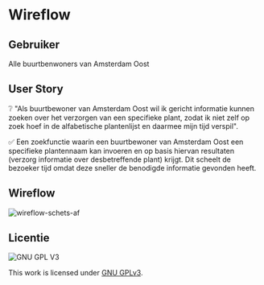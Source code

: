 # Wireflow

## Gebruiker
Alle buurtbenwoners van Amsterdam Oost

## User Story
❔ "Als buurtbewoner van Amsterdam Oost wil ik gericht informatie kunnen zoeken over het verzorgen van een specifieke plant, zodat ik niet zelf op zoek hoef in de alfabetische plantenlijst en daarmee mijn tijd verspil".

✅ Een zoekfunctie waarin een buurtbewoner van Amsterdam Oost een specifieke plantennaam kan invoeren en op basis hiervan resultaten (verzorg informatie over desbetreffende plant) krijgt. Dit scheelt de bezoeker tijd omdat deze sneller de benodigde informatie gevonden heeft.

## Wireflow
![wireflow-schets-af](https://user-images.githubusercontent.com/112861180/205695030-3e629b11-2499-4139-b0cd-551b5a48a0fd.jpeg)


 

## Licentie

![GNU GPL V3](https://www.gnu.org/graphics/gplv3-127x51.png)

This work is licensed under [GNU GPLv3](./LICENSE).
